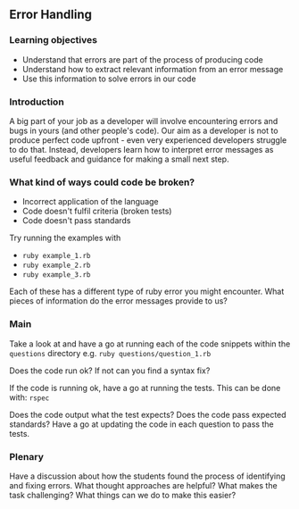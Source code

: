 ## Error Handling

### Learning objectives
  * Understand that errors are part of the process of producing code
  * Understand how to extract relevant information from an error message
  * Use this information to solve errors in our code

### Introduction
  A big part of your job as a developer will involve encountering errors and bugs in yours (and other people's code). Our aim as a developer is not to produce perfect code upfront - even very experienced developers struggle to do that. Instead, developers learn how to interpret error messages as useful feedback and guidance for making a small next step.

### What kind of ways could code be broken?
   * Incorrect application of the language
   * Code doesn't fulfil criteria (broken tests)
   * Code doesn't pass standards

Try running the examples with
- `ruby example_1.rb`
- `ruby example_2.rb`
- `ruby example_3.rb`

Each of these has a different type of ruby error you might encounter.
What pieces of information do the error messages provide to us?

### Main

Take a look at and have a go at running each of the code snippets within the `questions` directory e.g.
`ruby questions/question_1.rb`

Does the code run ok? If not can you find a syntax fix?

If the code is running ok, have a go at running the tests. This can be done with:
`rspec`

Does the code output what the test expects?
Does the code pass expected standards?
Have a go at updating the code in each question to pass the tests.

### Plenary

Have a discussion about how the students found the process of identifying and fixing errors. What thought approaches are helpful?
What makes the task challenging? What things can we do to make this easier?
